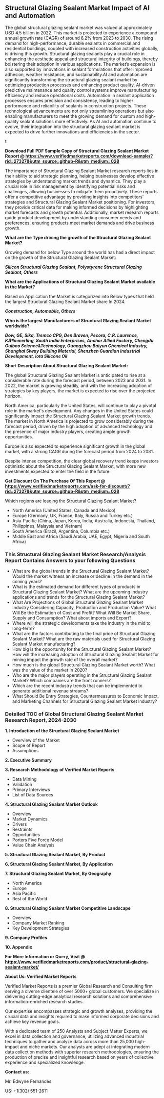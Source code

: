 <h2>Structural Glazing Sealant Market Impact of AI and Automation</h2><p>The global structural glazing sealant market was valued at approximately USD 4.5 billion in 2022. This market is projected to experience a compound annual growth rate (CAGR) of around 6.2% from 2023 to 2030. The rising demand for high-performance, durable sealants in commercial and residential buildings, coupled with increased construction activities globally, is driving this growth. Structural glazing sealants play a crucial role in enhancing the aesthetic appeal and structural integrity of buildings, thereby bolstering their adoption in various applications. The market’s expansion is also supported by innovations in sealant formulations that offer improved adhesion, weather resistance, and sustainability.AI and automation are significantly transforming the structural glazing sealant market by optimizing production processes and enhancing product quality. AI-driven predictive maintenance and quality control systems improve manufacturing efficiency and reduce operational costs. Automation in sealant application processes ensures precision and consistency, leading to higher performance and reliability of sealants in construction projects. These technological advancements are not only streamlining operations but also enabling manufacturers to meet the growing demand for custom and high-quality sealant solutions more effectively. As AI and automation continue to evolve, their integration into the structural glazing sealant market is expected to drive further innovations and efficiencies in the sector.</p>t</p><p id="" class=""><strong>Download Full PDF Sample Copy of Structural Glazing Sealant Market Report @ <a href="https://www.verifiedmarketreports.com/download-sample/?rid=273278&utm_source=github-R&utm_medium=028" target="_blank">https://www.verifiedmarketreports.com/download-sample/?rid=273278&utm_source=github-R&utm_medium=028</a></strong></p><p>The importance of&nbsp;Structural Glazing Sealant Market research reports lies in their ability to aid strategic planning, helping businesses develop effective strategies by understanding market trends and dynamics. They play a crucial role in risk management by identifying potential risks and challenges, allowing businesses to mitigate them proactively. These reports offer a competitive advantage by providing insights into competitors' strategies and Structural Glazing Sealant Market positioning. For investors, they provide critical data for making informed decisions by highlighting market forecasts and growth potential. Additionally, market research reports guide product development by understanding consumer needs and preferences, ensuring products meet market demands and drive business growth.</p><p><strong>What are the&nbsp;Type driving the growth of the Structural Glazing Sealant Market?</strong></p><p id="" class="">Growing demand for below Type around the world has had a direct impact on the growth of the Structural Glazing Sealant Market:</p><em><strong>Silicon Structural Glazing Sealant, Polystyrene Structural Glazing Sealant, Others</strong></em></p><strong>What are the&nbsp;Applications&nbsp;of Structural Glazing Sealant Market available in the Market?</strong></p><p id="" class="">Based on Application the Market is categorized into Below types that held the largest Structural Glazing Sealant Market share In 2024.</p><em><strong>Construction, Automobile, Others</strong></em></p><strong>Who is the largest Manufacturers of Structural Glazing Sealant Market worldwide?</strong></p><p><em><strong>Dow, GE, Sika, Tremco CPG, Den Braven, Pecora, C.R. Laurence, KÃ¶mmerling, South India Enterprises, Anchor Allied Factory, Chengdu Guibao Science&Technology, Guangzhou Baiyun Chemical Industry, Shanghai Siway Building Material, Shenzhen Guardian Industrial Development, Iota Silicone Oil</strong></em></p><p id="" class=""><strong>Short Description About Structural Glazing Sealant Market:</strong></p><p>The global Structural Glazing Sealant Market is anticipated to rise at a considerable rate during the forecast period, between 2023 and 2031. In 2022, the market is growing steadily, and with the increasing adoption of strategies by key players, the market is expected to rise over the projected horizon.</p><p>North America, particularly the United States, will continue to play a pivotal role in the market's development. Any changes in the United States could significantly impact the Structural Glazing Sealant Market growth trends. The market in North America is projected to grow considerably during the forecast period, driven by the high adoption of advanced technology and the presence of major industry players, creating ample growth opportunities.</p><p>Europe is also expected to experience significant growth in the global market, with a strong CAGR during the forecast period from 2024 to 2031.</p><p>Despite intense competition, the clear global recovery trend keeps investors optimistic about the Structural Glazing Sealant Market, with more new investments expected to enter the field in the future.</p><p id="" class=""><strong>Get Discount On The Purchase Of This Report @ <a href="https://www.verifiedmarketreports.com/ask-for-discount/?rid=273278&utm_source=github-R&utm_medium=028" target="_blank">https://www.verifiedmarketreports.com/ask-for-discount/?rid=273278&utm_source=github-R&utm_medium=028</a></strong></p>Which regions are leading the Structural Glazing Sealant Market?</p><ul><li>North America (United States, Canada and Mexico)</li><li>Europe (Germany, UK, France, Italy, Russia and Turkey etc.)</li><li>Asia-Pacific (China, Japan, Korea, India, Australia, Indonesia, Thailand, Philippines, Malaysia and Vietnam)</li><li>South America (Brazil, Argentina, Columbia etc.)</li><li>Middle East and Africa (Saudi Arabia, UAE, Egypt, Nigeria and South Africa)</li></ul><h3 id="" class="">This Structural Glazing Sealant Market Research/Analysis Report Contains Answers to your following Questions</h3><ul><li>What are the global trends in the Structural Glazing Sealant Market? Would the market witness an increase or decline in the demand in the coming years?</li><li>What is the estimated demand for different types of products in Structural Glazing Sealant Market? What are the upcoming industry applications and trends for the Structural Glazing Sealant Market?</li><li>What Are Projections of Global Structural Glazing Sealant Market Industry Considering Capacity, Production and Production Value? What Will Be the Estimation of Cost and Profit? What Will Be Market Share, Supply and Consumption? What about imports and Export?</li><li>Where will the strategic developments take the industry in the mid to long-term?</li><li>What are the factors contributing to the final price of Structural Glazing Sealant Market? What are the raw materials used for Structural Glazing Sealant Market manufacturing?</li><li>How big is the opportunity for the Structural Glazing Sealant Market? How will the increasing adoption of Structural Glazing Sealant Market for mining impact the growth rate of the overall market?</li><li>How much is the global Structural Glazing Sealant Market worth? What was the value of the market In 2020?</li><li>Who are the major players operating in the Structural Glazing Sealant Market? Which companies are the front runners?</li><li>Which are the recent industry trends that can be implemented to generate additional revenue streams?</li><li>What Should Be Entry Strategies, Countermeasures to Economic Impact, and Marketing Channels for Structural Glazing Sealant Market Industry?</li></ul><h3 id="" class="">Detailed TOC of Global Structural Glazing Sealant Market Research Report, 2024-2030</h3><p id="" class=""><strong>1. Introduction of the Structural Glazing Sealant Market</strong></p><ul><li>Overview of the Market</li><li>Scope of Report</li><li>Assumptions</li></ul><p id="" class=""><strong>2. Executive Summary</strong></p><p id="" class=""><strong>3. Research Methodology of Verified Market Reports</strong></p><ul><li>Data Mining</li><li>Validation</li><li>Primary Interviews</li><li>List of Data Sources</li></ul><p id="" class=""><strong>4. Structural Glazing Sealant Market Outlook</strong></p><ul><li>Overview</li><li>Market Dynamics</li><li>Drivers</li><li>Restraints</li><li>Opportunities</li><li>Porters Five Force Model</li><li>Value Chain Analysis</li></ul><p id="" class=""><strong>5. Structural Glazing Sealant Market, By Product</strong></p><p id="" class=""><strong>6. Structural Glazing Sealant Market, By Application</strong></p><p id="" class=""><strong>7. Structural Glazing Sealant Market, By Geography</strong></p><ul><li>North America</li><li>Europe</li><li>Asia Pacific</li><li>Rest of the World</li></ul><p id="" class=""><strong>8. Structural Glazing Sealant Market Competitive Landscape</strong></p><ul><li>Overview</li><li>Company Market Ranking</li><li>Key Development Strategies</li></ul><p id="" class=""><strong>9. Company Profiles</strong></p><p id="" class=""><strong>10. Appendix</strong></p><p id="" class=""><strong>For More Information or Query, Visit @ <a href="https://www.verifiedmarketreports.com/product/structural-glazing-sealant-market/" target="_blank">https://www.verifiedmarketreports.com/product/structural-glazing-sealant-market/</a></strong></p><p id="" class=""><strong>About Us: Verified Market Reports</strong></p><p id="" class="">Verified Market Reports is a premier Global Research and Consulting firm serving a diverse clientele of over 5000+ global customers. We specialize in delivering cutting-edge analytical research solutions and comprehensive information-enriched research studies.</p><p id="" class="">Our expertise encompasses strategic and growth analyses, providing the crucial data and insights required to make informed corporate decisions and achieve key revenue goals.</p><p id="" class="">With a dedicated team of 250 Analysts and Subject Matter Experts, we excel in data collection and governance, utilizing advanced industrial techniques to gather and analyze data across more than 25,000 high-impact and niche markets. Our analysts are adept at integrating modern data collection methods with superior research methodologies, ensuring the production of precise and insightful research based on years of collective experience and specialized knowledge.</p><p id="" class=""><strong>Contact us:</strong></p><p id="" class="">Mr. Edwyne Fernandes</p><p id="" class="">US: +1(302) 551-2611</p>